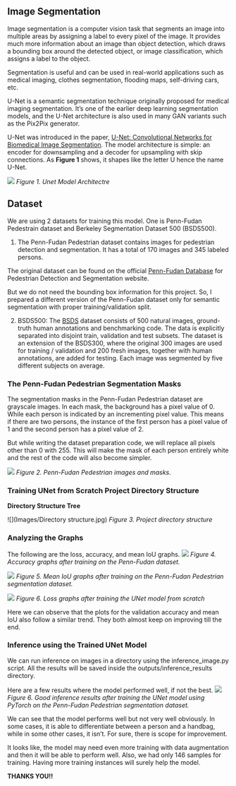 ## Image Segmentation
Image segmentation is a computer vision task that segments an image into multiple areas by assigning a label to every pixel of the image. It provides much more information about an image than object detection, which draws a bounding box around the detected object, or image classification, which assigns a label to the object.

Segmentation is useful and can be used in real-world applications such as medical imaging, clothes segmentation, flooding maps, self-driving cars, etc. 

U-Net is a semantic segmentation technique originally proposed for medical imaging segmentation. It’s one of the earlier deep learning segmentation models, and the U-Net architecture is also used in many GAN variants such as the Pix2Pix generator. 

U-Net was introduced in the paper, [U-Net: Convolutional Networks for Biomedical Image Segmentation](https://arxiv.org/abs/1505.04597). The model architecture is simple: an encoder for downsampling and a decoder for upsampling with skip connections. As **Figure 1** shows, it shapes like the letter U hence the name U-Net.

![](Images/1_unet_architecture_paper-768x427.webp)
*Figure 1. Unet Model Architectre*
## Dataset
We are using 2 datasets for training this model. One is Penn-Fudan Pedestrain dataset and Berkeley Segmentation Dataset 500 (BSDS500). 

1. The Penn-Fudan Pedestrian dataset contains images for pedestrian detection and segmentation. It has a total of 170 images and 345 labeled persons.

The original dataset can be found on the official [Penn-Fudan Database](https://www.kaggle.com/datasets/sovitrath/penn-fudan-pedestrian-dataset-for-segmentation) for Pedestrian Detection and Segmentation website.

But we do not need the bounding box information for this project. So, I prepared a different version of the Penn-Fudan dataset only for semantic segmentation with proper training/validation split. 

2. BSDS500: The [BSDS](https://www.kaggle.com/datasets/balraj98/berkeley-segmentation-dataset-500-bsds500) dataset consists of 500 natural images, ground-truth human annotations and benchmarking code. The data is explicitly separated into disjoint train, validation and test subsets. The dataset is an extension of the BSDS300, where the original 300 images are used for training / validation and 200 fresh images, together with human annotations, are added for testing. Each image was segmented by five different subjects on average. 

### The Penn-Fudan Pedestrian Segmentation Masks ###
The segmentation masks in the Penn-Fudan Pedestrian dataset are grayscale images. In each mask, the background has a pixel value of 0. While each person is indicated by an incrementing pixel value. This means if there are two persons, the instance of the first person has a pixel value of 1 and the second person has a pixel value of 2.

But while writing the dataset preparation code, we will replace all pixels other than 0 with 255. This will make the mask of each person entirely white and the rest of the code will also become simpler.

![](Images/penn-fundan-pedestiran-samples-to-train-unet-from-scratch.png)
*Figure 2. Penn-Fudan Pedestrian images and masks.*

### Training UNet from Scratch Project Directory Structure ###
**Directory Structure Tree**

![](Images/Directory structure.jpg)
*Figure 3. Project directory structure*
### Analyzing the Graphs ###
The following are the loss, accuracy, and mean IoU graphs.
![](codes/outputs/inference_results/accuracy.png)
*Figure 4. Accuracy graphs after training on the Penn-Fudan dataset.*

![](codes/outputs/inference_results/miou.png)
*Figure 5. Mean IoU graphs after training on the Penn-Fudan Pedestrian segmentation dataset.*

![](codes/outputs/inference_results/loss.png)
*Figure 6. Loss graphs after training the UNet model from scratch*

Here we can observe that the plots for the validation accuracy and mean IoU also follow a similar trend. They both almost keep on improving till the end.

### Inference using the Trained UNet Model ##
We can run inference on images in a directory using the inference_image.py script. All the results will be saved inside the outputs/inference_results directory.

Here are a few results where the model performed well, if not the best.
![](Images/image.png)
*Figure 6. Good inference results after training the UNet model using PyTorch on the Penn-Fudan Pedestrian segmentation dataset.*

We can see that the model performs well but not very well obviously. In some cases, it is able to differentiate between a person and a handbag, while in some other cases, it isn’t. For sure, there is scope for improvement.

It looks like, the model may need even more training with data augmentation and then it will be able to perform well. Also, we had only 146 samples for training. Having more training instances will surely help the model.

**THANKS YOU!!**